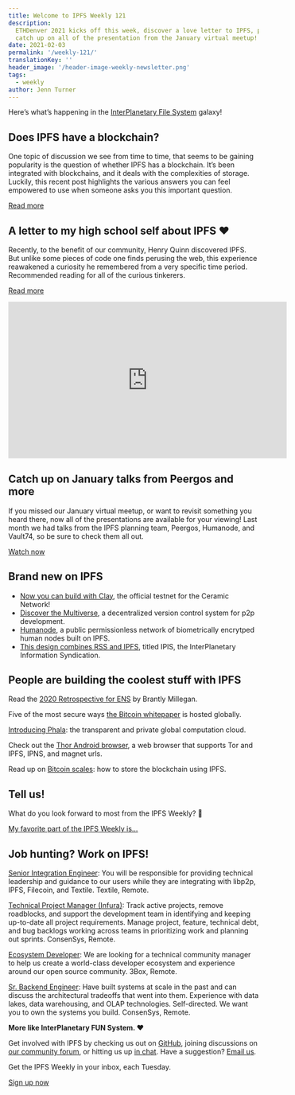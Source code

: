 ```yaml
---
title: Welcome to IPFS Weekly 121
description:
  ETHDenver 2021 kicks off this week, discover a love letter to IPFS, plus
  catch up on all of the presentation from the January virtual meetup!
date: 2021-02-03
permalink: '/weekly-121/'
translationKey: ''
header_image: '/header-image-weekly-newsletter.png'
tags:
  - weekly
author: Jenn Turner
---
```


Here’s what’s happening in the [InterPlanetary File System](https://ipfs.io/) galaxy!

## Does IPFS have a blockchain?

One topic of discussion we see from time to time, that seems to be gaining popularity is the question of whether IPFS has a blockchain. It’s been integrated with blockchains, and it deals with the complexities of storage. Luckily, this recent post highlights the various answers you can feel empowered to use when someone asks you this important question.

[Read more](https://doesipfshaveablockchain.com/)

## A letter to my high school self about IPFS ❤️

Recently, to the benefit of our community, Henry Quinn discovered IPFS. But unlike some pieces of code one finds perusing the web, this experience reawakened a curiosity he remembered from a very specific time period. Recommended reading for all of the curious tinkerers.

[Read more](https://henryneeds.coffee/posts/decentralized-01-week-with-ipfs/)

<iframe width="560" height="315" src="https://www.youtube.com/embed/ad69PayYOlU" frameborder="0" allow="accelerometer; autoplay; clipboard-write; encrypted-media; gyroscope; picture-in-picture" allowfullscreen></iframe>

## Catch up on January talks from Peergos and more

If you missed our January virtual meetup, or want to revisit something you heard there, now all of the presentations are available for your viewing! Last month we had talks from the IPFS planning team, Peergos, Humanode, and Vault74, so be sure to check them all out.

[Watch now](https://www.youtube.com/playlist?list=PLuhRWgmPaHtToVYaDkd6ZTwB2Lo30s1vB)

## Brand new on IPFS

- [Now you can build with Clay](https://blog.ceramic.network/ceramic-network-clay-testnet/), the official testnet for the Ceramic Network!
- [Discover the Multiverse](https://www.multiverse-vcs.com/), a decentralized version control system for p2p development.
- [Humanode](https://discuss.ipfs.io/t/first-humanode-tests-a-public-permissionless-network-of-biometrically-encrytped-human-nodes-running-merkle-crdt-cluster-on-ipfs/10004), a public permissionless network of biometrically encrytped human nodes built on IPFS.
- [This design combines RSS and IPFS](https://discuss.ipfs.io/t/a-design-for-ipfs-version-rss/10059), titled IPIS, the InterPlanetary Information Syndication.

## People are building the coolest stuff with IPFS

Read the [2020 Retrospective for ENS](https://medium.com/the-ethereum-name-service/2020-retrospective-for-ens-7c5364142560) by Brantly Millegan.

Five of the most secure ways [the Bitcoin whitepaper](https://decrypt.co/55832/5-most-secure-ways-the-bitcoin-whitepaper-is-hosted-globally) is hosted globally.

[Introducing Phala](https://medium.com/phala-network/phala-transparent-and-private-global-computation-cloud-2d80c70ad1e9): the transparent and private global computation cloud.

Check out the [Thor Android browser](https://discuss.ipfs.io/t/thor-browser-android-application/9910), a web browser that supports Tor and IPFS, IPNS, and magnet urls.

Read up on [Bitcoin scales](https://read.cash/@LeoBeltran/bitcoin-escala-como-almacenar-la-cadena-de-bloques-usando-ipfs-fee00410): how to store the blockchain using IPFS.

## Tell us!

What do you look forward to most from the IPFS Weekly? 🤔

[My favorite part of the IPFS Weekly is...](https://forms.gle/zC5JqHxZqGMN1zQU9)

## Job hunting? Work on IPFS!

[Senior Integration Engineer](https://textile.breezy.hr/p/cad4ea4bf0c9-senior-integrations-engineer): You will be responsible for providing technical leadership and guidance to our users while they are integrating with libp2p, IPFS, Filecoin, and Textile. Textile, Remote.

[Technical Project Manager (Infura)](https://boards.greenhouse.io/consensys/jobs/2507095): Track active projects, remove roadblocks, and support the development team in identifying and keeping up-to-date all project requirements. Manage project, feature, technical debt, and bug backlogs working across teams in prioritizing work and planning out sprints. ConsenSys, Remote.

[Ecosystem Developer](https://jobs.lever.co/3box/ec1093c5-ed31-483c-b1b3-49b07bd0bd2e): We are looking for a technical community manager to help us create a world-class developer ecosystem and experience around our open source community. 3Box, Remote.

[Sr. Backend Engineer](https://boards.greenhouse.io/consensys/jobs/2426803): Have built systems at scale in the past and can discuss the architectural tradeoffs that went into them. Experience with data lakes, data warehousing, and OLAP technologies. Self-directed. We want you to own the systems you build. ConsenSys, Remote.

**More like InterPlanetary FUN System. ❤️**

Get involved with IPFS by checking us out on [GitHub](https://github.com/ipfs), joining discussions on [our community forum](https://discuss.ipfs.io/), or hitting us up [in chat](https://riot.im/app/#/room/#ipfs:matrix.org). Have a suggestion? [Email us](mailto:newsletter@ipfs.io).

Get the IPFS Weekly in your inbox, each Tuesday.

<p><a href="https://ipfs.us4.list-manage.com/subscribe?u=25473244c7d18b897f5a1ff6b&amp;id=cad54b2230" class="button button-primary">Sign up now</a></p>

